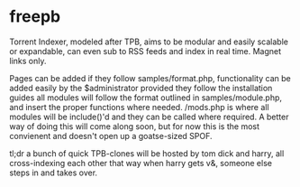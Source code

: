freepb
======

Torrent Indexer, modeled after TPB, aims to be modular and easily scalable or expandable, can even sub to RSS feeds and index in real time. Magnet links only.

Pages can be added if they follow samples/format.php, functionality can be added easily by the $administrator provided they follow the installation guides
all modules will follow the format outlined in samples/module.php, and insert the proper functions where needed. /mods.php is where all modules will be
include()'d and they can be called where required. A better way of doing this will come along soon, but for now this is the most convienent and doesn't open
up a goatse-sized SPOF. 

tl;dr a bunch of quick TPB-clones will be hosted by tom dick and harry, 
all cross-indexing each other that way when harry gets v&, someone else 
steps in and takes over.
